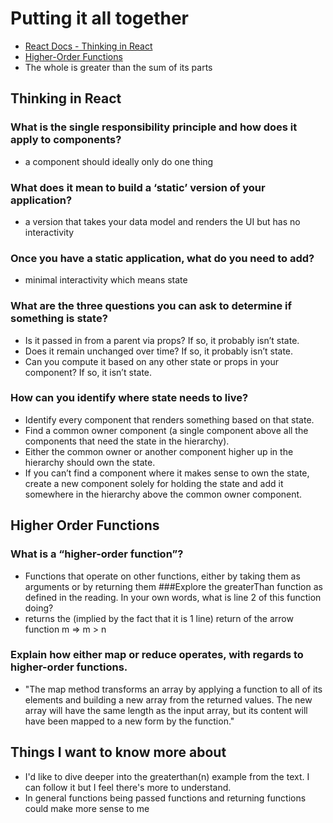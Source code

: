 # Putting it all together
- [React Docs - Thinking in React](https://reactjs.org/docs/thinking-in-react.html)
- [Higher-Order Functions](https://eloquentjavascript.net/05_higher_order.html#h_xxCc98lOBK)
- The whole is greater than the sum of its parts

## Thinking in React
### What is the single responsibility principle and how does it apply to components?
- a component should ideally only do one thing
### What does it mean to build a ‘static’ version of your application?
- a version that takes your data model and renders the UI but has no interactivity
### Once you have a static application, what do you need to add?
-  minimal interactivity which means state 
### What are the three questions you can ask to determine if something is state?
- Is it passed in from a parent via props? If so, it probably isn’t state.
- Does it remain unchanged over time? If so, it probably isn’t state.
- Can you compute it based on any other state or props in your component? If so, it isn’t state.
### How can you identify where state needs to live?
- Identify every component that renders something based on that state.
- Find a common owner component (a single component above all the components that need the state in the hierarchy).
- Either the common owner or another component higher up in the hierarchy should own the state.
- If you can’t find a component where it makes sense to own the state, create a new component solely for holding the state and add it somewhere in the hierarchy above the common owner component.

## Higher Order Functions
### What is a “higher-order function”?
- Functions that operate on other functions, either by taking them as arguments or by returning them
###Explore the greaterThan function as defined in the reading. In your own words, what is line 2 of this function doing?
- returns the (implied by the fact that it is 1 line) return of the arrow function  m => m > n 
### Explain how either map or reduce operates, with regards to higher-order functions.
- "The map method transforms an array by applying a function to all of its elements and building a new array from the returned values. The new array will have the same length as the input array, but its content will have been mapped to a new form by the function."

## Things I want to know more about
- I'd like to dive deeper into the greaterthan(n) example from the text. I can follow it but I feel there's more to understand. 
- In general functions being passed functions and returning functions could make more sense to me 
